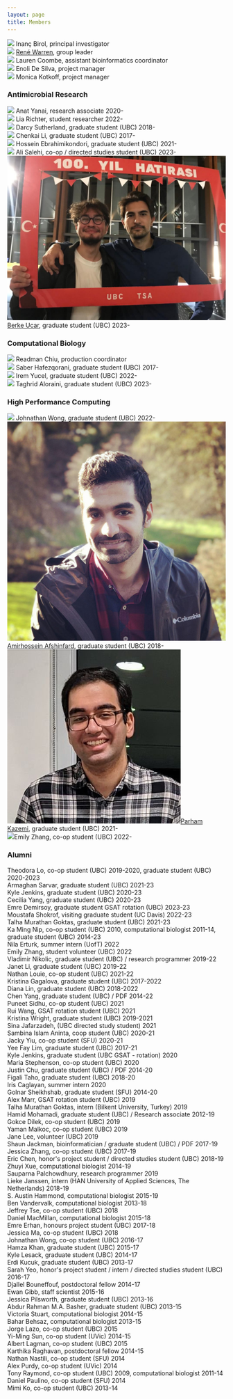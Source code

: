 ```yaml
---
layout: page
title: Members
---
```


<img class="avatar" src="assets/avatars/ibirol.jpeg"> Inanç Birol, principal investigator  <br>
<img class="avatar" src="assets/avatars/rwarren.png"> [René Warren](https://warrenlr.github.io/), group leader  <br>
<img class="avatar" src="assets/avatars/lcoombe.jpg"> Lauren Coombe, assistant bioinformatics coordinator  <br>
<img class="avatar" src="assets/avatars/noavatar.jpg"> Enoli De Silva, project manager<br>
<img class="avatar" src="assets/avatars/noavatar.jpg"> Monica Kotkoff, project manager<br>

### Antimicrobial Research
<img class="avatar" src="assets/avatars/noavatar.jpg"> Anat Yanai, research associate 2020-<br>
<img class="avatar" src="assets/avatars/noavatar.jpg"> Lia Richter, student researcher 2022-<br>
<img class="avatar" src="assets/avatars/dsutherland.jpg"> Darcy Sutherland, graduate student (UBC) 2018-<br>
<img class="avatar" src="assets/avatars/cli.jpg"> Chenkai Li, graduate student (UBC) 2017-<br>
<img class="avatar" src="assets/avatars/noavatar.jpg"> Hossein Ebrahimikondori, graduate student (UBC) 2021-<br>
<img class="avatar" src="assets/avatars/noavatar.jpg"> Ali Salehi, co-op / directed studies student (UBC) 2023-<br>
<img class="avatar" src="assets/avatars/bucar.jpg"> [Berke Ucar](https://berkeucar.github.io), graduate student (UBC) 2023-<br>

### Computational Biology
<img class="avatar" src="assets/avatars/rchiu.jpg"> Readman Chiu, production coordinator <br>
<img class="avatar" src="assets/avatars/shafezqorani.png"> Saber Hafezqorani, graduate student (UBC) 2017-<br>
<img class="avatar" src="assets/avatars/noavatar.jpg"> Irem Yucel, graduate student (UBC) 2022-<br>
<img class="avatar" src="assets/avatars/noavatar.jpg"> Taghrid Aloraini, graduate student (UBC) 2023-<br>

### High Performance Computing
<img class="avatar" src="assets/avatars/noavatar.jpg"> Johnathan Wong, graduate student (UBC) 2022-<br>
<img class="avatar" src="assets/avatars/aafshinfard.jpg"> [Amirhossein Afshinfard](member/aafshinfard), graduate student (UBC) 2018-<br>
<img class="avatar" src="assets/avatars/pkazemi.jpg">[Parham Kazemi](https://parham-k.github.io), graduate student (UBC) 2021-<br>
<img class="avatar" src="assets/avatars/noavatar.jpg">Emily Zhang, co-op student (UBC) 2022-<br>

### Alumni
Theodora Lo, co-op student (UBC) 2019-2020, graduate student (UBC) 2020-2023<br>
Armaghan Sarvar, graduate student (UBC) 2021-23<br>
Kyle Jenkins, graduate student (UBC) 2020-23<br>
Cecilia Yang, graduate student (UBC) 2020-23<br>
Emre Demirsoy, graduate student GSAT rotation (UBC) 2023-23<br>
Moustafa Shokrof, visiting graduate student (UC Davis) 2022-23<br>
Talha Murathan Goktas, graduate student (UBC) 2021-23<br>
Ka Ming Nip, co-op student (UBC) 2010, computational biologist 2011-14, graduate student (UBC) 2014-23<br>
Nila Erturk, summer intern (UofT) 2022<br>
Emily Zhang, student volunteer (UBC) 2022<br>
Vladimir Nikolic, graduate student (UBC) / research programmer 2019-22<br>
Janet Li, graduate student (UBC) 2019-22<br>
Nathan Louie, co-op student (UBC) 2021-22<br>
Kristina Gagalova, graduate student (UBC) 2017-2022<br>
Diana Lin, graduate student (UBC) 2018-2022<br>
Chen Yang, graduate student (UBC) / PDF 2014-22<br>
Puneet Sidhu, co-op student (UBC) 2021<br>
Rui Wang, GSAT rotation student (UBC) 2021<br>
Kristina Wright, graduate student (UBC) 2019-2021<br>
Sina Jafarzadeh, (UBC directed study student) 2021<br>
Sambina Islam Aninta, coop student (UBC) 2020-21<br>
Jacky Yiu, co-op student (SFU) 2020-21<br>
Yee Fay Lim, graduate student (UBC) 2017-21<br>
Kyle Jenkins, graduate student (UBC GSAT - rotation) 2020<br>
Maria Stephenson, co-op student (UBC) 2020<br>
Justin Chu, graduate student (UBC) / PDF 2014-20<br>
Figali Taho, graduate student (UBC) 2018-20<br>
Iris Caglayan, summer intern 2020<br>
Golnar Sheikhshab, graduate student (SFU) 2014-20<br>
Alex Marr, GSAT rotation student (UBC) 2019<br>
Talha Murathan Goktas, intern (Bilkent University, Turkey) 2019<br>
Hamid Mohamadi, graduate student (UBC) / Research associate 2012-19<br>
Gokce Dilek, co-op student (UBC) 2019<br>
Yaman Malkoc, co-op student (UBC) 2019<br>
Jane Lee, volunteer (UBC) 2019<br>
Shaun Jackman, bioinformatician / graduate student (UBC) / PDF 2017-19<br>
Jessica Zhang, co-op student (UBC) 2017-19<br>
Eric Chen, honor's project student / directed studies student (UBC) 2018-19<br>
Zhuyi Xue, computational biologist 2014-19<br>
Sauparna Palchowdhury, research programmer 2019<br>
Lieke Janssen, intern (HAN University of Applied Sciences, The Netherlands) 2018-19<br>
S. Austin Hammond, computational biologist 2015-19<br>
Ben Vandervalk, computational biologist 2013-18<br>
Jeffrey Tse, co-op student (UBC) 2018<br>
Daniel MacMillan, computational biologist 2015-18<br>
Emre Erhan, honours project student (UBC) 2017-18<br>
Jessica Ma, co-op student (UBC) 2018<br>
Johnathan Wong, co-op student (UBC) 2016-17<br>
Hamza Khan, graduate student (UBC) 2015-17<br>
Kyle Lesack, graduate student (UBC) 2014-17<br>
Erdi Kucuk, graduate student (UBC) 2013-17<br>
Sarah Yeo, honor's project student / intern / directed studies student (UBC) 2016-17<br>
Djallel Bouneffouf, postdoctoral fellow 2014-17<br>
Ewan Gibb, staff scientist 2015-16<br>
Jessica Pilsworth, graduate student (UBC) 2013-16<br>
Abdur Rahman M.A. Basher, graduate student (UBC) 2013-15<br>
Victoria Stuart, computational biologist 2014-15<br>
Bahar Behsaz, computational biologist 2013-15<br>
Jorge Lazo, co-op student (UBC) 2015<br>
Yi-Ming Sun, co-op student (UVic) 2014-15<br>
Albert Lagman, co-op student (UBC) 2015<br>
Karthika Raghavan, postdoctoral fellow 2014-15<br>
Nathan Nastili, co-op student (SFU) 2014<br>
Alex Purdy, co-op student (UVic) 2014<br>
Tony Raymond, co-op student (UBC) 2009, computational biologist 2011-14<br>
Daniel Paulino, co-op student (SFU) 2014<br>
Mimi Ko, co-op student (UBC) 2013-14<br>
